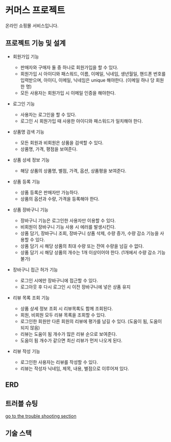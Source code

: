 # 커머스 프로젝트
온라인 쇼핑몰 서비스입니다.

## 프로젝트 기능 및 설계
* 회원가입 기능
  * 판매자와 구매자 둘 중 하나로 회원가입을 할 수 있다.
  * 회원가입 시 아이디와 패스워드, 이름, 이메일, 닉네임, 생년월일, 핸드폰 번호를 입력받으며, 아이디, 이메일, 닉네임은 unique 해야한다. (이메일 하나 당 회원 한 명)
  * 모든 사용자는 회원가입 시 이메일 인증을 해야한다.
 
* 로그인 기능
  * 사용자는 로그인을 할 수 있다.
  * 로그인 시 회원가입 때 사용한 아이디와 패스워드가 일치해야 한다.
 
* 상품명 검색 기능
  * 모든 회원과 비회원은 상품을 검색할 수 있다.
  * 상품명, 가격, 평점을 보여준다.
 
* 상품 상세 정보 기능
  * 해당 상품의 상품명, 별점, 가격, 옵션, 상품평을 보여준다.

* 상품 등록 기능
  * 상품 등록은 판매자만 가능하다.
  * 상품의 옵션과 수량, 가격을 등록해야 한다.
 
* 상품 장바구니 기능
  * 장바구니 기능은 로그인한 사용자만 이용할 수 있다.
  * 비회원이 장바구니 기능 사용 시 에러를 발생시킨다.
  * 상품 담기, 장바구니 조회, 장바구니 상품 삭제, 수량 증가, 수량 감소 기능을 사용할 수 있다.
  * 상품 담기 시 해당 상품의 최대 수량 또는 잔여 수량을 넘길 수 없다.
  * 상품 담기 시 해당 상품의 개수는 1개 이상이어야 한다. (1개에서 수량 감소 기능 불가)
 
* 장바구니 접근 허가 기능
  *  로그인 시에만 장바구니에 접근할 수 있다.
  *  로그아웃 후 다시 로그인 시 이전 장바구니에 넣은 상품 유지

* 리뷰 목록 조회 기능
  * 상품 상세 정보 조회 시 리뷰목록도 함께 조회된다.
  * 회원, 비회원 모두 리뷰 목록을 조회할 수 있다.
  * 로그인한 회원만 다른 회원의 리뷰에 평가를 남길 수 있다. (도움이 됨, 도움이 되지 않음)
  * 리뷰는 도움이 됨 개수가 많은 리뷰 순으로 보여준다.
  * 도움이 됨 개수가 같으면 최신 리뷰가 먼저 나오게 된다.
 
* 리뷰 작성 기능
  * 로그인한 사용자는 리뷰를 작성할 수 있다.
  * 리뷰는 작성자 닉네임, 제목, 내용, 별점으로 이루어져 있다.
 
## ERD

## 트러블 슈팅
[go to the trouble shooting section](https://github.com/hg051510/CommerceProject/blob/main/doc/TROUBLE_SHOOTING.md)

## 기술 스택

